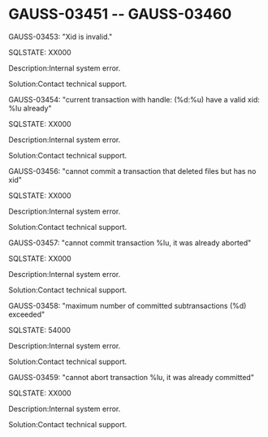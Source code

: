 # GAUSS-03451 -- GAUSS-03460<a name="EN-US_TOPIC_0302073171"></a>

GAUSS-03453: "Xid is invalid."

SQLSTATE: XX000

Description:Internal system error.

Solution:Contact technical support.

GAUSS-03454: "current transaction with handle: \(%d:%u\) have a valid xid: %lu already"

SQLSTATE: XX000

Description:Internal system error.

Solution:Contact technical support.

GAUSS-03456: "cannot commit a transaction that deleted files but has no xid"

SQLSTATE: XX000

Description:Internal system error.

Solution:Contact technical support.

GAUSS-03457: "cannot commit transaction %lu, it was already aborted"

SQLSTATE: XX000

Description:Internal system error.

Solution:Contact technical support.

GAUSS-03458: "maximum number of committed subtransactions \(%d\) exceeded"

SQLSTATE: 54000

Description:Internal system error.

Solution:Contact technical support.

GAUSS-03459: "cannot abort transaction %lu, it was already committed"

SQLSTATE: XX000

Description:Internal system error.

Solution:Contact technical support.

